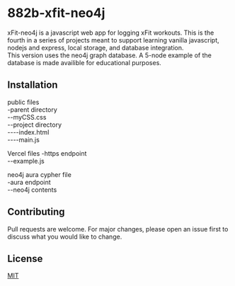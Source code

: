 # 882b-xfit-neo4j

xFit-neo4j is a javascript web app for logging xFit workouts. 
This is the fourth in a series of projects meant to support learning vanilla javascript, nodejs and express, local storage, and database integration.   
This version uses the neo4j graph database. A 5-node example of the database is made availible for educational purposes.   

## Installation

public files  
-parent directory  
--myCSS.css  
--project directory  
----index.html  
----main.js  
  
  
Vercel files 
-https endpoint  
--example.js  

neo4j aura cypher file  
-aura endpoint  
--neo4j contents  
  
## Contributing  
Pull requests are welcome. For major changes, please open an issue first to discuss what you would like to change.  

## License
[MIT](https://choosealicense.com/licenses/mit/)
